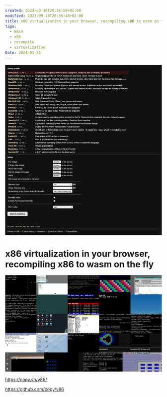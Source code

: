 ```yaml
---
created: 2023-09-18T20:34:50+02:00
modified: 2023-09-18T20:35:48+02:00
title: x86 virtualization in your browser, recompiling x86 to wasm on the fly
tags:
  - Wasm
  - x86
  - recompile
  - virtualization
Date: 2024-01-31
---
```


![](../_asset/2023-09-18-x86-wasm-recompile-browser_image_1.png)

# x86 virtualization in your browser, recompiling x86 to wasm on the fly



![](../_asset/2023-09-18-x86-wasm-recompile-browser_image_2.png)


<https://copy.sh/v86/>

<https://github.com/copy/v86>

